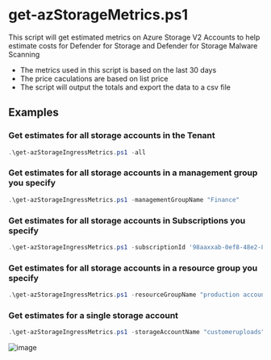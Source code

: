 
# get-azStorageMetrics.ps1
This script will get estimated metrics on Azure Storage V2 Accounts to help estimate costs for Defender for Storage and Defender for Storage Malware Scanning
- The metrics used in this script is based on the last 30 days
- The price caculations are based on list price
- The script will output the totals and export the data to a csv file

## Examples 

### Get estimates for all storage accounts in the Tenant
```powershell
.\get-azStorageIngressMetrics.ps1 -all
```
### Get estimates for all storage accounts in a management group you specify
```powershell
.\get-azStorageIngressMetrics.ps1 -managementGroupName "Finance" 
```
### Get estimates for all storage accounts in Subscriptions you specify
```powershell
.\get-azStorageIngressMetrics.ps1 -subscriptionId '98aaxxab-0ef8-48e2-8397-a0101e0712e3', 'adaxxe68-375e-4210-be3a-c6cacebf41c5'
```
### Get estimates for all storage accounts in a resource group you specify
```powershell
.\get-azStorageIngressMetrics.ps1 -resourceGroupName "production accounts" -subscriptionId 'adaxxe68-375e-4210-be3a-c6cacebf41c5'
```
### Get estimates for a single storage account
```powershell
.\get-azStorageIngressMetrics.ps1 -storageAccountName "customeruploads" -resourceGroupName 'production accounts' -subscriptionId 'adaxxe68-375e-4210-be3a-c6cacebf41c5'
```
![image](https://github.com/seanstark/defender-for-cloud/assets/84108246/48ec6bb5-db46-4a66-a9fa-2a128bad4418)

